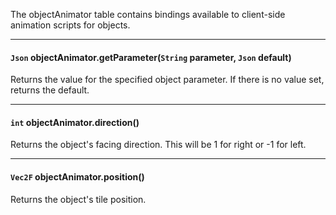The objectAnimator table contains bindings available to client-side animation scripts for objects.

---

#### `Json` objectAnimator.getParameter(`String` parameter, `Json` default)

Returns the value for the specified object parameter. If there is no value set, returns the default.

---

#### `int` objectAnimator.direction()

Returns the object's facing direction. This will be 1 for right or -1 for left.

---

#### `Vec2F` objectAnimator.position()

Returns the object's tile position.

